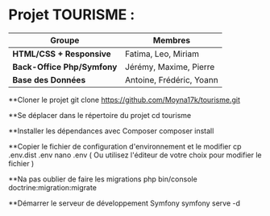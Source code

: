 # Projet TOURISME :

| Groupe                          | Membres                   |
|---------------------------------|---------------------------|
| **HTML/CSS + Responsive**       | Fatima, Leo, Miriam       |
| **Back-Office Php/Symfony**     | Jérémy, Maxime, Pierre    |
| **Base des Données**            | Antoine, Frédéric, Yoann  |


**Cloner le projet
git clone https://github.com/Moyna17k/tourisme.git

**Se déplacer dans le répertoire du projet
cd tourisme

**Installer les dépendances avec Composer
composer install

**Copier le fichier de configuration d'environnement et le modifier
cp .env.dist .env
nano .env  ( Ou utilisez l'éditeur de votre choix pour modifier le fichier )

**Na pas oublier de faire les migrations
php bin/console doctrine:migration:migrate

**Démarrer le serveur de développement Symfony
symfony serve -d


